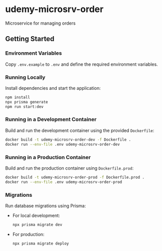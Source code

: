 # udemy-microsrv-order

Microservice for managing orders

## Getting Started

### Environment Variables

Copy `.env.example` to `.env` and define the required environment variables.

### Running Locally

Install dependencies and start the application:

```bash
npm install
npx prisma generate
npm run start:dev
```

### Running in a Development Container

Build and run the development container using the provided `Dockerfile`:

```bash
docker build -t udemy-microsrv-order-dev -f Dockerfile .
docker run --env-file .env udemy-microsrv-order-dev
```

### Running in a Production Container

Build and run the production container using `Dockerfile.prod`:

```bash
docker build -t udemy-microsrv-order-prod -f Dockerfile.prod .
docker run --env-file .env udemy-microsrv-order-prod
```

### Migrations

Run database migrations using Prisma:

- For local development:
  ```bash
  npx prisma migrate dev
  ```
- For production:
  ```bash
  npx prisma migrate deploy
  ```
